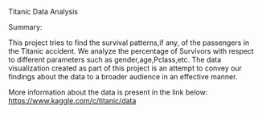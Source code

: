 Titanic Data Analysis

Summary:

This project tries to find the survival patterns,if any, of the passengers in the Titanic accident. We analyze the percentage of Survivors with respect to different parameters 
such as gender,age,Pclass,etc. The data visualization created as part of this project is an attempt to convey our findings about the data to a broader audience in an effective 
manner.

More information about the data is present in the link below:
https://www.kaggle.com/c/titanic/data

